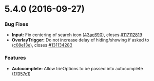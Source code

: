 <a name="5.4.0"></a>
# 5.4.0 (2016-09-27)


### Bug Fixes

* **Input:** Fix centering of search icon ([43ac690](https://github.com/pivotal-cf/pivotal-ui/commit/43ac690)), closes [#117112819](https://github.com/pivotal-cf/pivotal-ui/issues/117112819)
* **OverlayTrigger:** Do not increase delay of hiding/showing if asked to ([c08e13e](https://github.com/pivotal-cf/pivotal-ui/commit/c08e13e)), closes [#131134283](https://github.com/pivotal-cf/pivotal-ui/issues/131134283)

### Features

* **Autocomplete:** Allow trieOptions to be passed into autocomplete ([17057c1](https://github.com/pivotal-cf/pivotal-ui/commit/17057c1))

